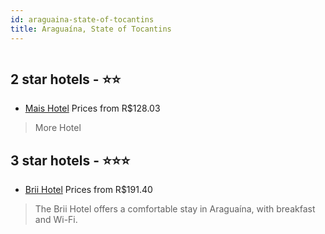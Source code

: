 ```yaml
---
id: araguaina-state-of-tocantins
title: Araguaína, State of Tocantins
---
```


<center><img src="https://static.hotelurbano.com/reservas/prod0/9/9306/5cb8db5af0ac4_brii-hotel.png" alt="" /></center>


##  2 star hotels - ⭐️⭐️

-    [Mais Hotel](https://us.hurb.com/hotels/araguaina/mais-hotel-11698?cmp=18055) Prices from R$128.03
   > More Hotel

##  3 star hotels - ⭐️⭐️⭐️

-    [Brii Hotel](https://us.hurb.com/hotels/araguaina/brii-hotel-9306?cmp=18055) Prices from R$191.40
   > The Brii Hotel offers a comfortable stay in Araguaína, with breakfast and Wi-Fi.
